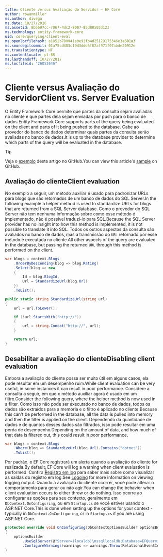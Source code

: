 ```yaml
---
title: Cliente versus Avaliação do Servidor – EF Core
author: rowanmiller
ms.author: divega
ms.date: 10/27/2016
ms.assetid: 8b6697cc-7067-4dc2-8007-85d80503d123
ms.technology: entity-framework-core
uid: core/querying/client-eval
ms.openlocfilehash: e1852b780041e9e92fb4d25129175346e3a601a3
ms.sourcegitcommit: 01a75cd483c1943ddd6f82af971f07abde20912e
ms.translationtype: HT
ms.contentlocale: pt-BR
ms.lasthandoff: 10/27/2017
ms.locfileid: "26052646"
---
```

# <a name="client-vs-server-evaluation"></a><span data-ttu-id="90a9b-102">Cliente versus Avaliação do Servidor</span><span class="sxs-lookup"><span data-stu-id="90a9b-102">Client vs. Server Evaluation</span></span>

<span data-ttu-id="90a9b-103">O Entity Framework Core permite que partes da consulta sejam avaliadas no cliente e que partes dela sejam enviadas por push para o banco de dados.</span><span class="sxs-lookup"><span data-stu-id="90a9b-103">Entity Framework Core supports parts of the query being evaluated on the client and parts of it being pushed to the database.</span></span> <span data-ttu-id="90a9b-104">Cabe ao provedor do banco de dados determinar quais partes da consulta serão avaliadas no banco de dados.</span><span class="sxs-lookup"><span data-stu-id="90a9b-104">It is up to the database provider to determine which parts of the query will be evaluated in the database.</span></span>

> [!TIP]  
> <span data-ttu-id="90a9b-105">Veja o [exemplo](https://github.com/aspnet/EntityFramework.Docs/tree/master/samples/core/Querying) deste artigo no GitHub.</span><span class="sxs-lookup"><span data-stu-id="90a9b-105">You can view this article's [sample](https://github.com/aspnet/EntityFramework.Docs/tree/master/samples/core/Querying) on GitHub.</span></span>

## <a name="client-evaluation"></a><span data-ttu-id="90a9b-106">Avaliação do cliente</span><span class="sxs-lookup"><span data-stu-id="90a9b-106">Client evaluation</span></span>

<span data-ttu-id="90a9b-107">No exemplo a seguir, um método auxiliar é usado para padronizar URLs para blogs que são retornados de um banco de dados do SQL Server.</span><span class="sxs-lookup"><span data-stu-id="90a9b-107">In the following example a helper method is used to standardize URLs for blogs that are returned from a SQL Server database.</span></span> <span data-ttu-id="90a9b-108">Como o provedor do SQL Server não tem nenhuma informação sobre como esse método é implementado, não é possível traduzi-lo para SQL.</span><span class="sxs-lookup"><span data-stu-id="90a9b-108">Because the SQL Server provider has no insight into how this method is implemented, it is not possible to translate it into SQL.</span></span> <span data-ttu-id="90a9b-109">Todos os outros aspectos da consulta são avaliados no banco de dados, mas a transmissão do `URL` retornado por esse método é executada no cliente.</span><span class="sxs-lookup"><span data-stu-id="90a9b-109">All other aspects of the query are evaluated in the database, but passing the returned `URL` through this method is performed on the client.</span></span>

<!-- [!code-csharp[Main](samples/core/Querying/Querying/ClientEval/Sample.cs?highlight=6)] -->
``` csharp
var blogs = context.Blogs
    .OrderByDescending(blog => blog.Rating)
    .Select(blog => new
    {
        Id = blog.BlogId,
        Url = StandardizeUrl(blog.Url)
    })
    .ToList();
```

<!-- [!code-csharp[Main](samples/core/Querying/Querying/ClientEval/Sample.cs)] -->
``` csharp
public static string StandardizeUrl(string url)
{
    url = url.ToLower();

    if (!url.StartsWith("http://"))
    {
        url = string.Concat("http://", url);
    }

    return url;
}
```

## <a name="disabling-client-evaluation"></a><span data-ttu-id="90a9b-110">Desabilitar a avaliação do cliente</span><span class="sxs-lookup"><span data-stu-id="90a9b-110">Disabling client evaluation</span></span>

<span data-ttu-id="90a9b-111">Embora a avaliação do cliente possa ser muito útil em alguns casos, ela pode resultar em um desempenho ruim.</span><span class="sxs-lookup"><span data-stu-id="90a9b-111">While client evaluation can be very useful, in some instances it can result in poor performance.</span></span> <span data-ttu-id="90a9b-112">Considere a consulta a seguir, em que o método auxiliar agora é usado em um filtro.</span><span class="sxs-lookup"><span data-stu-id="90a9b-112">Consider the following query, where the helper method is now used in a filter.</span></span> <span data-ttu-id="90a9b-113">Como isso não pode ser executado no banco de dados, todos os dados são extraídos para a memória e o filtro é aplicado no cliente.</span><span class="sxs-lookup"><span data-stu-id="90a9b-113">Because this can't be performed in the database, all the data is pulled into memory and then the filter is applied on the client.</span></span> <span data-ttu-id="90a9b-114">Dependendo da quantidade de dados e de quantos desses dados são filtrados, isso pode resultar em uma perda de desempenho.</span><span class="sxs-lookup"><span data-stu-id="90a9b-114">Depending on the amount of data, and how much of that data is filtered out, this could result in poor performance.</span></span>

<!-- [!code-csharp[Main](samples/core/Querying/Querying/ClientEval/Sample.cs)] -->
``` csharp
var blogs = context.Blogs
    .Where(blog => StandardizeUrl(blog.Url).Contains("dotnet"))
    .ToList();
```

<span data-ttu-id="90a9b-115">Por padrão, o EF Core registrará um alerta quando a avaliação do cliente for realizada.</span><span class="sxs-lookup"><span data-stu-id="90a9b-115">By default, EF Core will log a warning when client evaluation is performed.</span></span> <span data-ttu-id="90a9b-116">Confira [Registro em log](../miscellaneous/logging.md) para saber mais sobre como visualizar as saídas do registro em log.</span><span class="sxs-lookup"><span data-stu-id="90a9b-116">See [Logging](../miscellaneous/logging.md) for more information on viewing logging output.</span></span> <span data-ttu-id="90a9b-117">Quando a avaliação do cliente ocorrer, você pode alterar o comportamento para gerar ou não agir.</span><span class="sxs-lookup"><span data-stu-id="90a9b-117">You can change the behavior when client evaluation occurs to either throw or do nothing.</span></span> <span data-ttu-id="90a9b-118">Isso ocorre ao configurar as opções para seu contexto, geralmente em `DbContext.OnConfiguring`, ou em `Startup.cs` se você estiver usando o ASP.NET Core.</span><span class="sxs-lookup"><span data-stu-id="90a9b-118">This is done when setting up the options for your context - typically in `DbContext.OnConfiguring`, or in `Startup.cs` if you are using ASP.NET Core.</span></span>

<!-- [!code-csharp[Main](samples/core/Querying/Querying/ClientEval/ThrowOnClientEval/BloggingContext.cs?highlight=5)] -->
``` csharp
protected override void OnConfiguring(DbContextOptionsBuilder optionsBuilder)
{
    optionsBuilder
        .UseSqlServer(@"Server=(localdb)\mssqllocaldb;Database=EFQuerying;Trusted_Connection=True;")
        .ConfigureWarnings(warnings => warnings.Throw(RelationalEventId.QueryClientEvaluationWarning));
}
```

